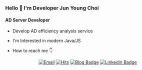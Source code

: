 ### Hello 👋 I'm Developer Jun Young Choi  

#### AD Server Developer

- Develop AD efficiency analysis service
- I'm Interested in modern Java/JS
- How to reach me 👇
    <div align=center> 
    
    [![Email](https://img.shields.io/badge/Mail-neocjy%40naver.com-green)](mailto:neocjy@naver.com) 
    [![Hits](https://hits.seeyoufarm.com/api/count/incr/badge.svg?url=https%3A%2F%2Fgithub.com%2Fchoijy&count_bg=%23847DD1&title_bg=%23B49F9F&icon=&icon_color=%23FDFDFD&title=hits&edge_flat=false)](https://hits.seeyoufarm.com)
    [![Blog Badge](http://img.shields.io/badge/-Tech%20blog-black?style=flat-square&logo=github&link=https://choijy.github.io/)](https://choijy.github.io/) 
    [![Linkedin Badge](https://img.shields.io/badge/-LinkedIn-blue?style=flat-square&logo=Linkedin&logoColor=white&link=https://www.linkedin.com/in/%EC%A4%80%EC%98%81-%EC%B5%9C-169844163/)](https://www.linkedin.com/in/%EC%A4%80%EC%98%81-%EC%B5%9C-169844163/) 
    </div>
